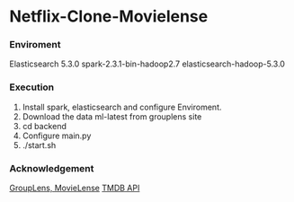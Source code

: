 # Netflix-Clone-Movielense

### Enviroment
Elasticsearch 5.3.0
spark-2.3.1-bin-hadoop2.7
elasticsearch-hadoop-5.3.0

### Execution
1. Install spark, elasticsearch and configure Enviroment.
2. Download the data ml-latest from grouplens site
3. cd backend
4. Configure main.py
5. ./start.sh

### Acknowledgement
[GroupLens, MovieLense](https://grouplens.org/datasets/movielens/)
[TMDB API](https://www.themoviedb.org/documentation/api?language=en-US)
